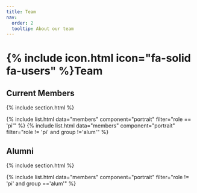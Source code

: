 ```yaml
---
title: Team
nav:
  order: 2
  tooltip: About our team
---
```


# {% include icon.html icon="fa-solid fa-users" %}Team

## Current Members

{% include section.html %}

{% include list.html data="members" component="portrait" filter="role == 'pi'" %}
{% include list.html data="members" component="portrait" filter="role != 'pi' and group !='alum'" %}




## Alumni

{% include section.html %}


{% include list.html data="members" component="portrait" filter="role != 'pi' and group =='alum'" %}



